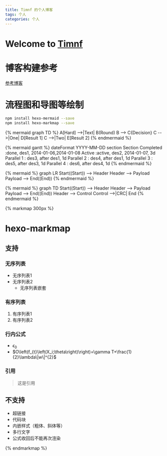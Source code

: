 ```yaml
---
title: Timnf 的个人博客
tags: 个人
categories: 个人
---
```

# Welcome to [Timnf](https://Timnf.github.io/) 

# 博客构建参考

[参考博客](https://happyseashell.gitee.io/overview/)

<!--more-->
# 流程图和导图等绘制

```bash
npm install hexo-mermaid --save
npm install hexo-markmap --save
```

<!-- 流程图 -->
{% mermaid graph TD %}
A[Hard] -->|Text| B(Round)
B --> C{Decision}
C -->|One| D[Result 1]
C -->|Two| E[Result 2]
{% endmermaid %}


<!-- 甘特图 -->
{% mermaid gantt %}
dateFormat  YYYY-MM-DD
section Section
Completed :done,    des1, 2014-01-06,2014-01-08
Active        :active,  des2, 2014-01-07, 3d
Parallel 1   :         des3, after des1, 1d
Parallel 2   :         des4, after des1, 1d
Parallel 3   :         des5, after des3, 1d
Parallel 4   :         des6, after des4, 1d
{% endmermaid %}


<!-- 数据帧格式图 -->
{% mermaid %}
graph LR
    Start((Start)) --> Header
    Header --> Payload
    Payload --> End((End))
{% endmermaid %}

<!-- 数据帧格式图 -->
{% mermaid %}
graph TD
    Start((Start)) --> Header
    Header --> Payload
    Payload --> End((End))
    Header --> Control
    Control -->|CRC| End
{% endmermaid %}





{% markmap 300px %}
# hexo-markmap
## 支持
### 无序列表
- 无序列表1
- 无序列表2
  - 无序列表嵌套
### 有序列表
1. 有序列表1
2. 有序列表2
### 行内公式
- $\epsilon_0$ 
- $O\left(f_{t}\left(X_i;\theta\right)\right)=\gamma T+\frac{1}{2}\lambda\|w\|^{2}$
### 引用
> 这是引用
## 不支持
- 超链接
- 代码块
- 内嵌样式（粗体、斜体等）
- 多行文字
- 公式收回后不能再次渲染

{% endmarkmap %}




